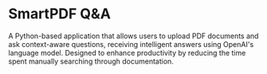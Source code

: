 # SmartPDF Q&A
A Python-based application that allows users to upload PDF documents and ask context-aware questions, receiving intelligent answers using OpenAI's language model. Designed to enhance productivity by reducing the time spent manually searching through documentation.
